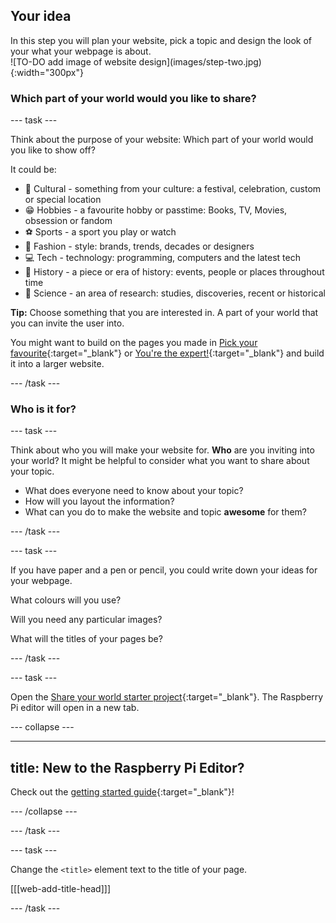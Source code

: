 ## Your idea

<div style="display: flex; flex-wrap: wrap">
<div style="flex-basis: 200px; flex-grow: 1; margin-right: 15px;">
In this step you will plan your website, pick a topic and design the look of your what your webpage is about.
</div>
<div>
![TO-DO add image of website design](images/step-two.jpg){:width="300px"}
</div>
</div>

### Which part of your world would you like to share?

--- task ---

Think about the purpose of your website: Which part of your world would you like to show off? 

It could be:   
+ 🎊 Cultural - something from your culture: a festival, celebration, custom or special location
+ 😁 Hobbies - a favourite hobby or passtime: Books, TV, Movies, obsession or fandom
+ ⚽️ Sports - a sport you play or watch
+ 👗 Fashion - style: brands, trends, decades or designers
+ 💻 Tech - technology: programming, computers and the latest tech
+ 📙 History - a piece or era of history: events, people or places throughout time
+ 🔬 Science - an area of research: studies, discoveries, recent or historical

**Tip:** Choose something that you are interested in. A part of your world that you can invite the user into.

You might want to build on the pages you made in [Pick your favourite](https://projects.raspberrypi.org/en/projects/pick-your-favourite){:target="_blank"} or [You're the expert!](https://projects.raspberrypi.org/en/projects/youre-the-expert){:target="_blank"} and build it into a larger website.

--- /task ---

### Who is it for?

--- task ---

Think about who you will make your website for. **Who** are you inviting into your world? It might be helpful to consider what you want to share about your topic.

+ What does everyone need to know about your topic?
+ How will you layout the information?
+ What can you do to make the website and topic **awesome** for them?

--- /task ---

--- task ---

If you have paper and a pen or pencil, you could write down your ideas for your webpage.

What colours will you use?

Will you need any particular images?

What will the titles of your pages be?

--- /task ---

--- task ---

Open the [Share your world starter project](https://editor.raspberrypi.org/en/projects/share-your-world-starter){:target="_blank"}. The Raspberry Pi editor will open in a new tab.

--- collapse ---

---
title: New to the Raspberry Pi Editor?
---

Check out the [getting started guide](https://projects.raspberrypi.org/en/projects/getting-started-guide-editor-html){:target="_blank"}!

--- /collapse ---

--- /task ---

--- task ---

Change the `<title>` element text to the title of your page. 

[[[web-add-title-head]]]

--- /task ---
